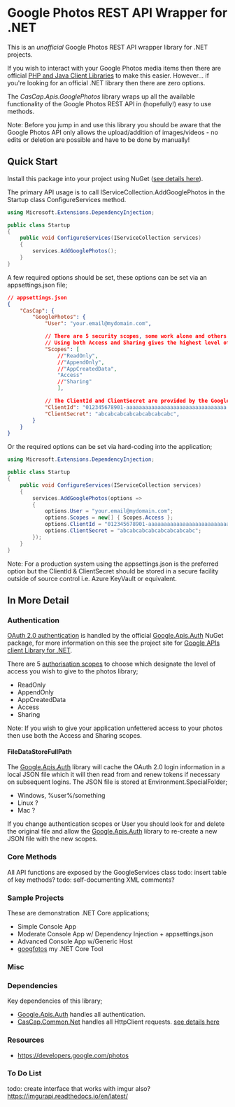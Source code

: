 # Google Photos REST API Wrapper for .NET

This is an *unofficial* Google Photos REST API wrapper library for .NET projects.

If you wish to interact with your Google Photos media items then there are official [PHP and Java Client Libraries](https://developers.google.com/photos/library/guides/client-libraries) to make this easier. However... if you're looking for an official .NET library then there are zero options.

The *CasCap.Apis.GooglePhotos* library wraps up all the available functionality of the Google Photos REST API in (hopefully!) easy to use methods.

Note: Before you jump in and use this library you should be aware that the Google Photos API only allows the upload/addition of images/videos - no edits or deletion are possible and have to be done by manually!

## Quick Start

Install this package into your project using NuGet ([see details here](https://www.nuget.org/packages/CasCap.Apis.GooglePhotos/)).

The primary API usage is to call IServiceCollection.AddGooglePhotos in the Startup class ConfigureServices method.
```csharp
using Microsoft.Extensions.DependencyInjection;

public class Startup
{
    public void ConfigureServices(IServiceCollection services)
    {
        services.AddGooglePhotos();
    }
}
```

A few required options should be set, these options can be set via an appsettings.json file;

```json
// appsettings.json
{
    "CasCap": {
        "GooglePhotos": {
            "User": "your.email@mydomain.com",

            // There are 5 security scopes, some work alone and others can be combined with others.
            // Using both Access and Sharing gives the highest level of access. 
            "Scopes": [
                //"ReadOnly",
                //"AppendOnly",
                //"AppCreatedData",
                "Access"
                //"Sharing"
                ],

            // The ClientId and ClientSecret are provided by the Google Console.
            "ClientId": "012345678901-aaaaaaaaaaaaaaaaaaaaaaaaaaaaaaaa.apps.googleusercontent.com",
            "ClientSecret": "abcabcabcabcabcabcabcabc",
        }
    }
}
```

Or the required options can be set via hard-coding into the application;
```csharp
using Microsoft.Extensions.DependencyInjection;

public class Startup
{
    public void ConfigureServices(IServiceCollection services)
    {
        services.AddGooglePhotos(options =>
        {
            options.User = "your.email@mydomain.com";
            options.Scopes = new[] { Scopes.Access };
            options.ClientId = "012345678901-aaaaaaaaaaaaaaaaaaaaaaaaaaaaaaaa.apps.googleusercontent.com";
            options.ClientSecret = "abcabcabcabcabcabcabcabc";
        });
    }
}
```

Note: For a production system using the appsettings.json is the preferred option but the ClientId & ClientSecret should be stored in a secure facility outside of source control i.e. Azure KeyVault or equivalent.

## In More Detail

### Authentication

[OAuth 2.0 authentication](https://developers.google.com/identity/protocols/oauth2) is handled by the official [Google.Apis.Auth](https://www.nuget.org/packages/Google.Apis.Auth/) NuGet package, for more information on this see the project site for [Google APIs client Library for .NET](https://github.com/googleapis/google-api-dotnet-client).

There are 5 [authorisation scopes](https://developers.google.com/photos/library/guides/authorization) to choose which designate the level of access you wish to give to the photos library;

- ReadOnly
- AppendOnly
- AppCreatedData
- Access
- Sharing

Note: If you wish to give your application unfettered access to your photos then use both the Access and Sharing scopes.

#### FileDataStoreFullPath

The [Google.Apis.Auth](https://www.nuget.org/packages/Google.Apis.Auth/) library will cache the OAuth 2.0 login information in a local JSON file which it will then read from and renew tokens if necessary on subsequent logins. The JSON file is stored at Environment.SpecialFolder;

- Windows, %user%/something
- Linux ?
- Mac ?

If you change authentication scopes or User you should look for and delete the original file and allow the [Google.Apis.Auth](https://www.nuget.org/packages/Google.Apis.Auth/) library to re-create a new JSON file with the new scopes.

### Core Methods

All API functions are exposed by the GoogleServices class
todo: insert table of key methods?
todo: self-documenting XML comments?

### Sample Projects

These are demonstration .NET Core applications;

- Simple Console App
- Moderate Console App w/ Dependency Injection + appsettings.json
- Advanced Console App w/Generic Host
- [googfotos](https://github.com/f2calv/googfotos) my .NET Core Tool 

### Misc

### Dependencies

Key dependencies of this library;

- [Google.Apis.Auth](https://www.nuget.org/packages/Google.Apis.Auth/) handles all authentication.
- [CasCap.Common.Net](https://www.nuget.org/packages/CasCap.Common.Net/) handles all HttpClient requests.
[see details here](https://www.nuget.org/packages/CasCap.Apis.GooglePhotos/)

### Resources

- https://developers.google.com/photos

### To Do List

todo: create interface that works with imgur also?
https://imgurapi.readthedocs.io/en/latest/